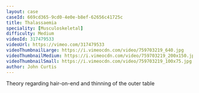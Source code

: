 ```yaml
---
layout: case
caseId: 669cd365-9cd0-4e0e-b8ef-62656c41725c
title: Thalassaemia
speciality: [Musculoskeletal]
difficulty: Medium
videoId: 317479533
videoUrl: https://vimeo.com/317479533
videoThumbnailLarge: https://i.vimeocdn.com/video/759703219_640.jpg
videoThumbnailMedium: https://i.vimeocdn.com/video/759703219_200x150.jpg
videoThumbnailSmall: https://i.vimeocdn.com/video/759703219_100x75.jpg
author: John Curtis
---
```


Theory regarding hair-on-end and thinning of the outer table